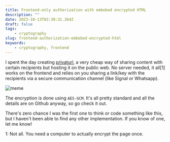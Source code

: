 ```yaml
---
title: Frontend-only authorization with embebed encrypted HTML
description: ""
date: 2023-10-13T03:39:31.264Z
draft: false
tags:
    - cryptography
slug: frontend-authorization-embebed-encrypted-html
keywords:
    - cryptography, frontend
---
```


I spent the day creating [privaturl](https://github.com/joaquinlpereyra/privaturl), a very cheap
way of sharing content with certain recipients but hosting it on the public web. No server needed,
it all[1] works on the frontend and relies on you sharing a link/key with the recipients via a secure
communication channel (like Signal or Whatsapp).

![meme](/privaturl.jpg)

The encryption is done using `AES-GCM`. It's all pretty standard and all the details are on Github anyway,
so go check it out.

There's zero chance I was the first one to think or code something like this, but I haven't been able
to find any other implementation. If you know of one, let me know!

1: Not all. You need a computer to actually encrypt the page once.
